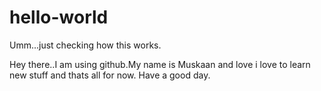 # hello-world
Umm...just checking how this works.

Hey there..I am using github.My name is Muskaan and love 
i love to learn new stuff and thats all for now.
Have a good day.
